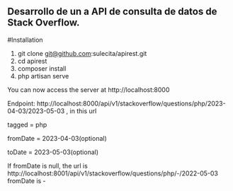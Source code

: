 ## Desarrollo de un a API de consulta de datos de Stack Overflow.

#Installation
1. git clone git@github.com:sulecita/apirest.git
2. cd apirest
3. composer install
4. php artisan serve

You can now access the server at http://localhost:8000

Endpoint:
http://localhost:8000/api/v1/stackoverflow/questions/php/2023-04-03/2023-05-03
, in this url

tagged = php

fromDate = 2023-04-03(optional)

toDate = 2023-05-03(optional)


If fromDate is null, the url is http://localhost:8001/api/v1/stackoverflow/questions/php/-/2022-05-03
fromDate is -
